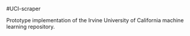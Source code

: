 #UCI-scraper

Prototype implementation of the Irvine University of California machine learning repository.
